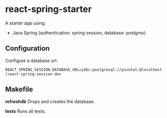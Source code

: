 # react-spring-starter

A starter app using:

* Java Spring (authentication: spring session, database: postgres)

## Configuration

Configure a database url:

`REACT_SPRING_SESSION_DATABASE_URL=jdbc:postgresql://pivotal:@localhost/react-spring-session-dev`

## Makefile

**refreshdb** Drops and creates the database.

**tests** Runs all tests.

